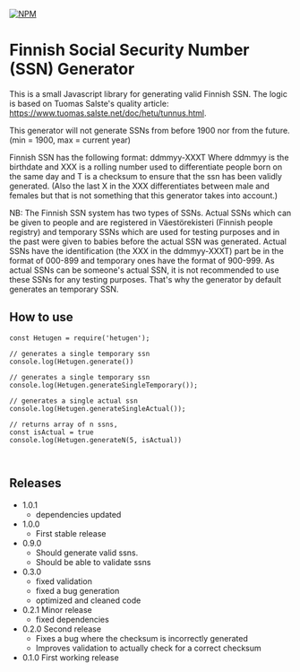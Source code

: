 [![NPM](https://nodei.co/npm/hetugen.png)](https://npmjs.org/package/hetugen)

# Finnish Social Security Number (SSN) Generator

This is a small Javascript library for generating valid Finnish SSN. The logic is based on Tuomas Salste's quality article: https://www.tuomas.salste.net/doc/hetu/tunnus.html. 

This generator will not generate SSNs from before 1900 nor from the future. 
(min = 1900, max = current year)

Finnish SSN has the following format: ddmmyy-XXXT
Where ddmmyy is the birthdate and XXX is a rolling number used to differentiate people born on the same day and T is a checksum to ensure that the ssn has been validly generated. (Also the last X in the XXX differentiates between male and females but that is not something that this generator takes into account.)

NB: The Finnish SSN system has two types of SSNs. Actual SSNs which can be given to people and are registered in Väestörekisteri (Finnish people registry) and temporary SSNs which are used for testing purposes and in the past were given to babies before the actual SSN was generated. Actual SSNs have the identification (the XXX in the ddmmyy-XXXT) part be in the format of 000-899 and temporary ones have the format of 900-999. As actual SSNs can be someone's actual SSN, it is not recommended to use these SSNs for any testing purposes. That's why the generator by default generates an temporary SSN. 


## How to use


```
const Hetugen = require('hetugen');

// generates a single temporary ssn
console.log(Hetugen.generate())

// generates a single temporary ssn
console.log(Hetugen.generateSingleTemporary());

// generates a single actual ssn
console.log(Hetugen.generateSingleActual());

// returns array of n ssns, 
const isActual = true
console.log(Hetugen.generateN(5, isActual))



```


## Releases
  * 1.0.1
      - dependencies updated
  * 1.0.0 
      - First stable release
  * 0.9.0 
      - Should generate valid ssns.
      - Should be able to validate ssns
  * 0.3.0 
      - fixed validation
      - fixed a bug generation
      - optimized and cleaned code
  * 0.2.1 Minor release
      - fixed dependencies
  * 0.2.0 Second release
      - Fixes a bug where the checksum is incorrectly generated
      - Improves validation to actually check for a correct checksum
  * 0.1.0 First working release 
